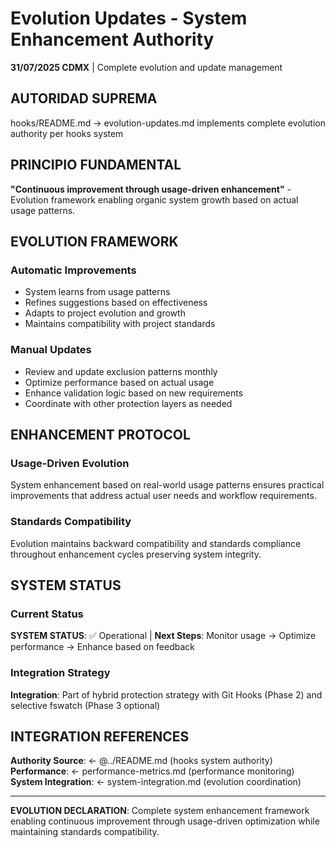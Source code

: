 # Evolution Updates - System Enhancement Authority

**31/07/2025 CDMX** | Complete evolution and update management

## AUTORIDAD SUPREMA
hooks/README.md → evolution-updates.md implements complete evolution authority per hooks system

## PRINCIPIO FUNDAMENTAL
**"Continuous improvement through usage-driven enhancement"** - Evolution framework enabling organic system growth based on actual usage patterns.

## EVOLUTION FRAMEWORK

### **Automatic Improvements**
- System learns from usage patterns
- Refines suggestions based on effectiveness
- Adapts to project evolution and growth
- Maintains compatibility with project standards

### **Manual Updates**
- Review and update exclusion patterns monthly
- Optimize performance based on actual usage
- Enhance validation logic based on new requirements
- Coordinate with other protection layers as needed

## ENHANCEMENT PROTOCOL

### **Usage-Driven Evolution**
System enhancement based on real-world usage patterns ensures practical improvements that address actual user needs and workflow requirements.

### **Standards Compatibility**
Evolution maintains backward compatibility and standards compliance throughout enhancement cycles preserving system integrity.

## SYSTEM STATUS

### **Current Status**
**SYSTEM STATUS**: ✅ Operational | **Next Steps**: Monitor usage → Optimize performance → Enhance based on feedback

### **Integration Strategy**
**Integration**: Part of hybrid protection strategy with Git Hooks (Phase 2) and selective fswatch (Phase 3 optional)

## INTEGRATION REFERENCES
**Authority Source**: ← @../README.md (hooks system authority)
**Performance**: ← performance-metrics.md (performance monitoring)
**System Integration**: ← system-integration.md (evolution coordination)

---
**EVOLUTION DECLARATION**: Complete system enhancement framework enabling continuous improvement through usage-driven optimization while maintaining standards compatibility.